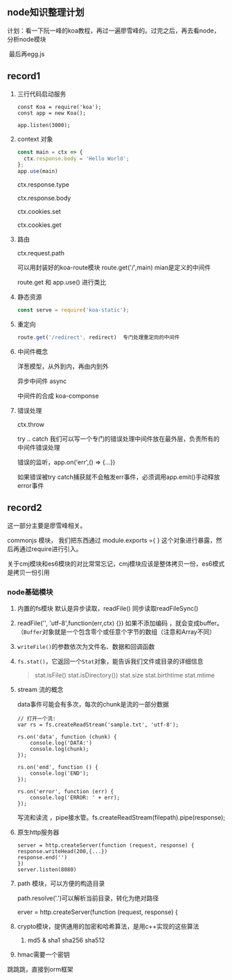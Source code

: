 ## node知识整理计划

计划：看一下阮一峰的koa教程，再过一遍廖雪峰的。过完之后，再去看node，分析node模块

​			最后再egg.js





## record1

1. 三行代码启动服务

   ```
   const Koa = require('koa');
   const app = new Koa();
   
   app.listen(3000);
   ```

2. context 对象

   ```javascript
   const main = ctx => {
     ctx.response.body = 'Hello World';
   };
   app.use(main)
   ```

   ctx.response.type

   ctx.response.body

   ctx.cookies.set

   ctx.cookies.get

3. 路由

   ctx.request.path

   可以用封装好的koa-route模块   route.get('/',main)  mian是定义的中间件

   route.get  和 app.use()  进行类比

4. 静态资源

   ```javascript
   const serve = require('koa-static');
   ```

5. 重定向

   ```javascript
   route.get('/redirect', redirect)  专门处理重定向的中间件
   ```

6. 中间件概念

   洋葱模型，从外到内，再由内到外

   异步中间件  async

   中间件的合成  koa-componse

7. 错误处理

   ctx.throw

   try .. catch   我们可以写一个专门的错误处理中间件放在最外层，负责所有的中间件错误处理

   错误的监听，app.on('err',() => {...})

   如果错误被try catch捕获就不会触发err事件，必须调用app.emit()手动释放error事件





## record2

这一部分主要是廖雪峰相关。

commonjs 模块，  我们把东西通过 module.exports ={ }  这个对象进行暴露，然后再通过require进行引入。

关于cmj模块和es6模块的对比常常忘记，cmj模块应该是整体拷贝一份，es6模式是拷贝一份引用

### node基础模块

1. 内置的fs模块  默认是异步读取，readFile()   同步读取readFileSync()

2. readFile('', 'utf-8',function(err,ctx) {})  如果不添加编码 ，就会变成buffer。（`Buffer`对象就是一个包含零个或任意个字节的数组（注意和Array不同）

3. `writeFile()`的参数依次为文件名、数据和回调函数

4. `fs.stat()`，它返回一个`Stat`对象，能告诉我们文件或目录的详细信息

   > stat.isFile()
   > stat.isDirectory())
   > stat.size
   > stat.birthtime
   > stat.mtime

5. stream 流的概念

   data事件可能会有多次，每次的chunk是流的一部分数据

   ```
   // 打开一个流:
   var rs = fs.createReadStream('sample.txt', 'utf-8');
   
   rs.on('data', function (chunk) {
       console.log('DATA:')
       console.log(chunk);
   });
   
   rs.on('end', function () {
       console.log('END');
   });
   
   rs.on('error', function (err) {
       console.log('ERROR: ' + err);
   });
   ```

   写流和读流  ，pipe接水管。fs.createReadStream(filepath).pipe(response);

6. 原生http服务器

   ```
   server = http.createServer(function (request, response) {
   response.writeHead(200,{...})
   response.end('')
   })
   server.listen(8080)
   ```

7. path 模块，可以方便的构造目录

   path.resolve('.')可以解析当前目录，转化为绝对路径

   erver = http.createServer(function (request, response) {
   
8. crypto模块，提供通用的加密和哈希算法，是用c++实现的这些算法

   1. md5  &  sha1   sha256   sha512
3.  hmac需要一个密钥



跳跳跳，直接到orm框架





